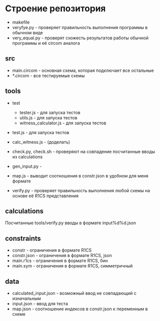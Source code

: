 # Строение репозитория

- makefile
- veryfye.py - проверяет правильность выполнения программы в обычном виде
- very_equal.py - проверят схожесть результатов работы обычной программы и её circom аналога

## src

- main.circom - основная схема, которая подключает все остальные
- *.circom - все тестируемые схемы

## tools 

- test
    - tester.js - для запуска тестов
    - utils.js  - для запуска тестов 
    - witness_calculator.js - для запуска тестов
- test.js - для запуска тестов 

- calc_witness.js - (доделать)
- check.py, check.sh - проверяют на совпадение посчитанные вводы из calculations
- gen_input.py - 
- map.js - выводит соотношения в constr.json в удобном для меня формате
- verify.py - проверяет правильность выполнения любой схемы на основе её R1CS представления

## calculations

Посчитанные tools/verify.py вводы в формате input%d%d.json

## constraints

- constr       - ограничения в формате R1CS
- constr.json  - ограничения в формате R1CS, json
- main.r1cs    - ограничения в формате R1CS, бин
- main.sym     - ограничения в формате R1CS, симметричный

## data

- calculated_input.json - возможный ввод не совпадающий с изначальным
- input.json - ввод для теста
- map.json - соотношение индексов в constr.json к переменным в схеме


